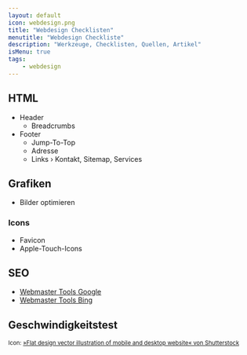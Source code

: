 ```yaml
---
layout: default
icon: webdesign.png
title: "Webdesign Checklisten"
menutitle: "Webdesign Checkliste"
description: "Werkzeuge, Checklisten, Quellen, Artikel"
isMenu: true
tags:
	- webdesign
---
```


## HTML

- Header
	- Breadcrumbs
- Footer
	- Jump-To-Top
	- Adresse
	- Links › Kontakt, Sitemap, Services




## Grafiken

- Bilder optimieren

### Icons

- Favicon
- Apple-Touch-Icons


## SEO

- [Webmaster Tools Google](https://www.google.com/webmasters/sitemaps/)
- [Webmaster Tools Bing](http://www.bing.com/webmaster)

## Geschwindigkeitstest












<small>Icon:  [»Flat design vector illustration of mobile and desktop website« von Shutterstock](http://www.shutterstock.com/pic.mhtml?id=151359191&src=id)</small>